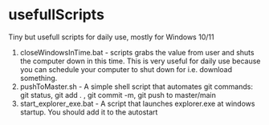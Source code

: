 # usefullScripts
Tiny but usefull scripts for daily use, mostly for Windows 10/11

1. closeWindowsInTime.bat - scripts grabs the value from user and shuts the computer down in this time. This is very useful for daily use because you can schedule your computer to shut down for i.e. download something.
2. pushToMaster.sh - A simple shell script that automates git commands: 
git status, git add . , git commit -m, git push to master/main
3. start_explorer_exe.bat - A script that launches explorer.exe at windows startup. You should add it to the autostart
